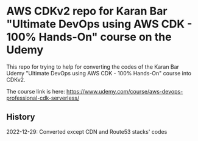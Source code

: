 # AWS CDKv2 repo for Karan Bar "Ultimate DevOps using AWS CDK - 100% Hands-On" course on the Udemy

This repo for trying to help for converting the codes of the Karan Bar Udemy "Ultimate DevOps using AWS CDK - 100% Hands-On" course into CDKv2.  

The course link is here: <https://www.udemy.com/course/aws-devops-professional-cdk-serverless/>  

## History

2022-12-29: Converted except CDN and Route53 stacks' codes  
